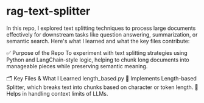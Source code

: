 # rag-text-splitter
 In this repo, I explored text splitting techniques to process large documents effectively for downstream tasks like question answering, summarization, or semantic search. Here's what I learned and what the key files contribute:


✅ Purpose of the Repo
To experiment with text splitting strategies using Python and LangChain-style logic, helping to chunk long documents into manageable pieces while preserving semantic meaning.

🗂️ Key Files & What I Learned
length_based.py
🔹 Implements Length-based Splitter, which breaks text into chunks based on character or token length.
🔹 Helps in handling context limits of LLMs.
